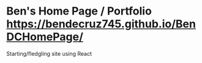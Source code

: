 # Ben's Home Page / Portfolio https://bendecruz745.github.io/BenDCHomePage/

Starting/fledgling site using React
